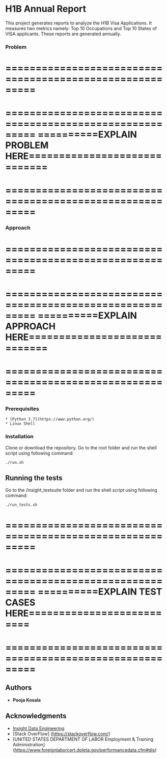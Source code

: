 # H1B Annual Report
This project generates reports to analyze the H1B Visa Applications. It measures two metrics namely: Top 10 Occupations and Top 10 States of VISA applicants. These reports are generated annually.

### Problem

=========================================================
=========================================================
=========================================================
==========EXPLAIN PROBLEM HERE=============================
=========================================================
=========================================================
=========================================================

### Approach

=========================================================
=========================================================
=========================================================
==========EXPLAIN APPROACH HERE=============================
=========================================================
=========================================================
=========================================================

### Prerequisites
```
* [Python 3.7](https://www.python.org/)
* Linux Shell
```

### Installation

Clone or download the repository. Go to the root folder and run the shell script using following command:

```
./run.sh
```

## Running the tests

Go to the /insight_testsuite folder and run the shell script using following command:
```
./run_tests.sh
```
=========================================================
=========================================================
=========================================================
==========EXPLAIN TEST CASES HERE==========================
=========================================================
=========================================================
=========================================================

## Authors

* **Pooja Kosala**

## Acknowledgments

* [Insight Data Engineering](https://www.insightdataengineering.com/)
* [Stack OverFlow] (https://stackoverflow.com/)
* [UNITED STATES DEPARTMENT OF LABOR Employment & Training Administration] (https://www.foreignlaborcert.doleta.gov/performancedata.cfm#dis)
